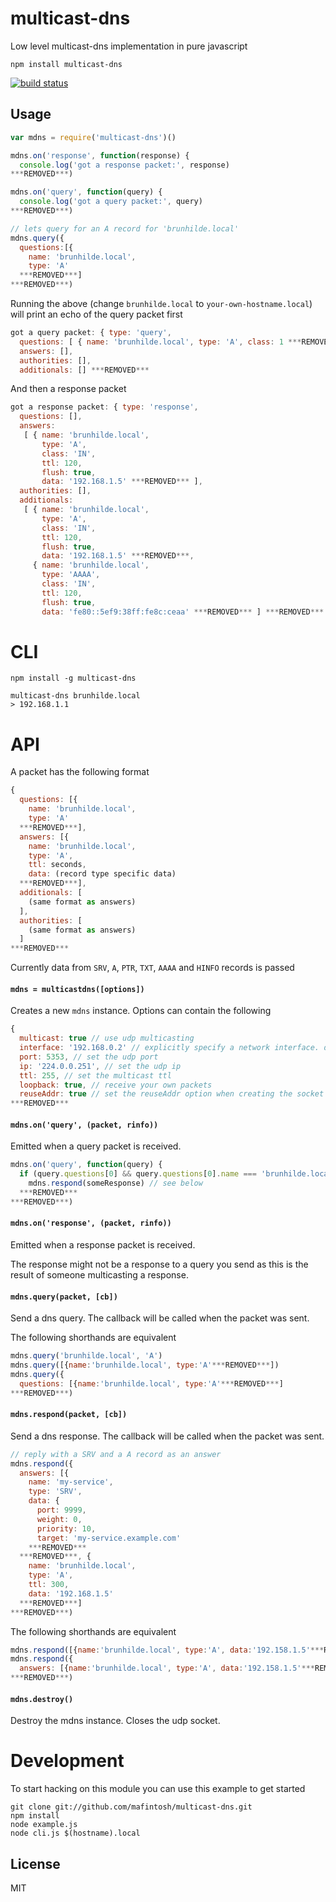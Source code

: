 # multicast-dns

Low level multicast-dns implementation in pure javascript

```
npm install multicast-dns
```

[![build status](http://img.shields.io/travis/mafintosh/multicast-dns.svg?style=flat)](http://travis-ci.org/mafintosh/multicast-dns)

## Usage

``` js
var mdns = require('multicast-dns')()

mdns.on('response', function(response) {
  console.log('got a response packet:', response)
***REMOVED***)

mdns.on('query', function(query) {
  console.log('got a query packet:', query)
***REMOVED***)

// lets query for an A record for 'brunhilde.local'
mdns.query({
  questions:[{
    name: 'brunhilde.local',
    type: 'A'
  ***REMOVED***]
***REMOVED***)
```

Running the above (change `brunhilde.local` to `your-own-hostname.local`) will print an echo of the query packet first

``` js
got a query packet: { type: 'query',
  questions: [ { name: 'brunhilde.local', type: 'A', class: 1 ***REMOVED*** ],
  answers: [],
  authorities: [],
  additionals: [] ***REMOVED***
```

And then a response packet

``` js
got a response packet: { type: 'response',
  questions: [],
  answers:
   [ { name: 'brunhilde.local',
       type: 'A',
       class: 'IN',
       ttl: 120,
       flush: true,
       data: '192.168.1.5' ***REMOVED*** ],
  authorities: [],
  additionals:
   [ { name: 'brunhilde.local',
       type: 'A',
       class: 'IN',
       ttl: 120,
       flush: true,
       data: '192.168.1.5' ***REMOVED***,
     { name: 'brunhilde.local',
       type: 'AAAA',
       class: 'IN',
       ttl: 120,
       flush: true,
       data: 'fe80::5ef9:38ff:fe8c:ceaa' ***REMOVED*** ] ***REMOVED***
```


# CLI

```
npm install -g multicast-dns
```

```
multicast-dns brunhilde.local
> 192.168.1.1
```

# API

A packet has the following format

``` js
{
  questions: [{
    name: 'brunhilde.local',
    type: 'A'
  ***REMOVED***],
  answers: [{
    name: 'brunhilde.local',
    type: 'A',
    ttl: seconds,
    data: (record type specific data)
  ***REMOVED***],
  additionals: [
    (same format as answers)
  ],
  authorities: [
    (same format as answers)
  ]
***REMOVED***
```

Currently data from `SRV`, `A`, `PTR`, `TXT`, `AAAA` and `HINFO` records is passed

#### `mdns = multicastdns([options])`

Creates a new `mdns` instance. Options can contain the following

``` js
{
  multicast: true // use udp multicasting
  interface: '192.168.0.2' // explicitly specify a network interface. defaults to all
  port: 5353, // set the udp port
  ip: '224.0.0.251', // set the udp ip
  ttl: 255, // set the multicast ttl
  loopback: true, // receive your own packets
  reuseAddr: true // set the reuseAddr option when creating the socket (requires node >=0.11.13)
***REMOVED***
```

#### `mdns.on('query', (packet, rinfo))`

Emitted when a query packet is received.

``` js
mdns.on('query', function(query) {
  if (query.questions[0] && query.questions[0].name === 'brunhilde.local') {
    mdns.respond(someResponse) // see below
  ***REMOVED***
***REMOVED***)
```

#### `mdns.on('response', (packet, rinfo))`

Emitted when a response packet is received.

The response might not be a response to a query you send as this
is the result of someone multicasting a response.

#### `mdns.query(packet, [cb])`

Send a dns query. The callback will be called when the packet was sent.

The following shorthands are equivalent

``` js
mdns.query('brunhilde.local', 'A')
mdns.query([{name:'brunhilde.local', type:'A'***REMOVED***])
mdns.query({
  questions: [{name:'brunhilde.local', type:'A'***REMOVED***]
***REMOVED***)
```

#### `mdns.respond(packet, [cb])`

Send a dns response. The callback will be called when the packet was sent.

``` js
// reply with a SRV and a A record as an answer
mdns.respond({
  answers: [{
    name: 'my-service',
    type: 'SRV',
    data: {
      port: 9999,
      weight: 0,
      priority: 10,
      target: 'my-service.example.com'
    ***REMOVED***
  ***REMOVED***, {
    name: 'brunhilde.local',
    type: 'A',
    ttl: 300,
    data: '192.168.1.5'
  ***REMOVED***]
***REMOVED***)
```

The following shorthands are equivalent

``` js
mdns.respond([{name:'brunhilde.local', type:'A', data:'192.158.1.5'***REMOVED***])
mdns.respond({
  answers: [{name:'brunhilde.local', type:'A', data:'192.158.1.5'***REMOVED***]
***REMOVED***)
```

#### `mdns.destroy()`

Destroy the mdns instance. Closes the udp socket.

# Development

To start hacking on this module you can use this example to get started

```
git clone git://github.com/mafintosh/multicast-dns.git
npm install
node example.js
node cli.js $(hostname).local
```

## License

MIT
